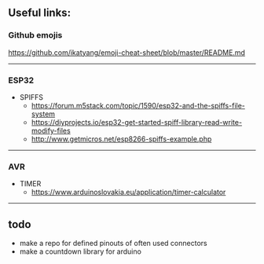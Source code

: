 ## Useful links:

### Github emojis
https://github.com/ikatyang/emoji-cheat-sheet/blob/master/README.md
- - - -
### ESP32
* SPIFFS
  * https://forum.m5stack.com/topic/1590/esp32-and-the-spiffs-file-system <br>
  * https://diyprojects.io/esp32-get-started-spiff-library-read-write-modify-files <br>
  * http://www.getmicros.net/esp8266-spiffs-example.php <br>
- - -
### AVR
* TIMER
  * https://www.arduinoslovakia.eu/application/timer-calculator

- - - -
## todo
- make a repo for defined pinouts of often used connectors
- make a countdown library for arduino
